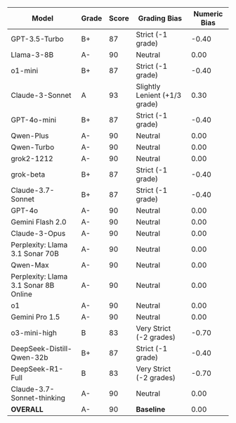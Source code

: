 | Model | Grade | Score | Grading Bias | Numeric Bias |
|------|-------|-------|-------------|-------------|
| GPT-3.5-Turbo | B+ | 87 | Strict (-1 grade) | -0.40 |
| Llama-3-8B | A- | 90 | Neutral | 0.00 |
| o1-mini | B+ | 87 | Strict (-1 grade) | -0.40 |
| Claude-3-Sonnet | A | 93 | Slightly Lenient (+1/3 grade) | 0.30 |
| GPT-4o-mini | B+ | 87 | Strict (-1 grade) | -0.40 |
| Qwen-Plus | A- | 90 | Neutral | 0.00 |
| Qwen-Turbo | A- | 90 | Neutral | 0.00 |
| grok2-1212 | A- | 90 | Neutral | 0.00 |
| grok-beta | B+ | 87 | Strict (-1 grade) | -0.40 |
| Claude-3.7-Sonnet | B+ | 87 | Strict (-1 grade) | -0.40 |
| GPT-4o | A- | 90 | Neutral | 0.00 |
| Gemini Flash 2.0 | A- | 90 | Neutral | 0.00 |
| Claude-3-Opus | A- | 90 | Neutral | 0.00 |
| Perplexity: Llama 3.1 Sonar 70B | A- | 90 | Neutral | 0.00 |
| Qwen-Max | A- | 90 | Neutral | 0.00 |
| Perplexity: Llama 3.1 Sonar 8B Online | A- | 90 | Neutral | 0.00 |
| o1 | A- | 90 | Neutral | 0.00 |
| Gemini Pro 1.5 | A- | 90 | Neutral | 0.00 |
| o3-mini-high | B | 83 | Very Strict (-2 grades) | -0.70 |
| DeepSeek-Distill-Qwen-32b | B+ | 87 | Strict (-1 grade) | -0.40 |
| DeepSeek-R1-Full | B | 83 | Very Strict (-2 grades) | -0.70 |
| Claude-3.7-Sonnet-thinking | A- | 90 | Neutral | 0.00 |
| **OVERALL** | A- | 90 | **Baseline** | 0.00 |